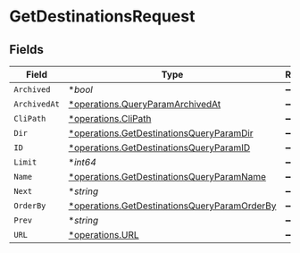 # GetDestinationsRequest


## Fields

| Field                                                                                                       | Type                                                                                                        | Required                                                                                                    | Description                                                                                                 |
| ----------------------------------------------------------------------------------------------------------- | ----------------------------------------------------------------------------------------------------------- | ----------------------------------------------------------------------------------------------------------- | ----------------------------------------------------------------------------------------------------------- |
| `Archived`                                                                                                  | **bool*                                                                                                     | :heavy_minus_sign:                                                                                          | N/A                                                                                                         |
| `ArchivedAt`                                                                                                | [*operations.QueryParamArchivedAt](../../models/operations/queryparamarchivedat.md)                         | :heavy_minus_sign:                                                                                          | N/A                                                                                                         |
| `CliPath`                                                                                                   | [*operations.CliPath](../../models/operations/clipath.md)                                                   | :heavy_minus_sign:                                                                                          | N/A                                                                                                         |
| `Dir`                                                                                                       | [*operations.GetDestinationsQueryParamDir](../../models/operations/getdestinationsqueryparamdir.md)         | :heavy_minus_sign:                                                                                          | N/A                                                                                                         |
| `ID`                                                                                                        | [*operations.GetDestinationsQueryParamID](../../models/operations/getdestinationsqueryparamid.md)           | :heavy_minus_sign:                                                                                          | N/A                                                                                                         |
| `Limit`                                                                                                     | **int64*                                                                                                    | :heavy_minus_sign:                                                                                          | N/A                                                                                                         |
| `Name`                                                                                                      | [*operations.GetDestinationsQueryParamName](../../models/operations/getdestinationsqueryparamname.md)       | :heavy_minus_sign:                                                                                          | N/A                                                                                                         |
| `Next`                                                                                                      | **string*                                                                                                   | :heavy_minus_sign:                                                                                          | N/A                                                                                                         |
| `OrderBy`                                                                                                   | [*operations.GetDestinationsQueryParamOrderBy](../../models/operations/getdestinationsqueryparamorderby.md) | :heavy_minus_sign:                                                                                          | N/A                                                                                                         |
| `Prev`                                                                                                      | **string*                                                                                                   | :heavy_minus_sign:                                                                                          | N/A                                                                                                         |
| `URL`                                                                                                       | [*operations.URL](../../models/operations/url.md)                                                           | :heavy_minus_sign:                                                                                          | N/A                                                                                                         |